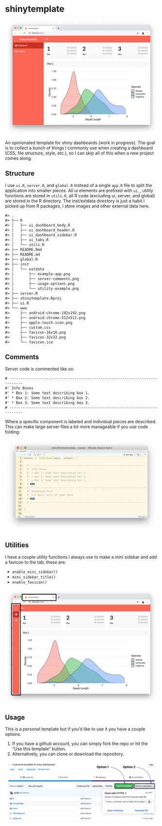 
<!-- README.md is generated from README.Rmd. Please edit that file -->

# shinytemplate

<!-- badges: start -->

<!-- badges: end -->

![](inst/extdata/example-app.png)<!-- -->

An opinionated template for shiny dashboards (work in progress). The
goal is to collect a bunch of things I commonly use when creating a
dashboard (CSS, file structure, style, etc.), so I can skip all of this
when a new project comes along.

## Structure

I use `ui.R`, `server.R`, and `global.R` instead of a single `app.R`
file to split the application into smaller pieces. All ui elements are
prefixed with `ui_`, utility functions are stored in `utils.R`, all R
code (excluding ui, server, and global) are stored in the R directory.
The inst/extdata directory is just a habit I picked up from R packages,
I store images and other external data here.

    #> .
    #> ├── R
    #> │   ├── ui_dashboard_body.R
    #> │   ├── ui_dashboard_header.R
    #> │   ├── ui_dashboard_sidebar.R
    #> │   ├── ui_tabs.R
    #> │   └── utils.R
    #> ├── README.Rmd
    #> ├── README.md
    #> ├── global.R
    #> ├── inst
    #> │   └── extdata
    #> │       ├── example-app.png
    #> │       ├── server-comments.png
    #> │       ├── usage-options.png
    #> │       └── utility-example.png
    #> ├── server.R
    #> ├── shinytemplate.Rproj
    #> ├── ui.R
    #> └── www
    #>     ├── android-chrome-192x192.png
    #>     ├── android-chrome-512x512.png
    #>     ├── apple-touch-icon.png
    #>     ├── custom.css
    #>     ├── favicon-16x16.png
    #>     ├── favicon-32x32.png
    #>     └── favicon.ico

## Comments

Server code is commented like
    so:

    # ----------------------------------------------------------------------------
    #' Info Boxes
    #' * Box 1: Some text describing box 1.
    #' * Box 2: Some text describing box 2.
    #' * Box 3: Some text describing box 3.
    # ----------------------------------------------------------------------------

Where a specific component is labeled and individual pieces are
described. This can make large server files a bit more manageable if you
use code folding:

![](inst/extdata/server-comments.png)<!-- -->

## Utilities

I have a couple utility functions I always use to make a mini sidebar
and add a favicon to the tab, these are:

  - `enable_mini_sidebar()`
  - `mini_sidebar_title()`
  - `enable_favicon()`

![](inst/extdata/utility-example.png)<!-- -->

## Usage

This is a personal template but if you’d like to use it you have a
couple options.

1.  If you have a github account, you can simply fork the repo or hit
    the “Use this template” button.
2.  Alternatively, you can clone or download the repository.

![](inst/extdata/usage-options.png)<!-- -->
